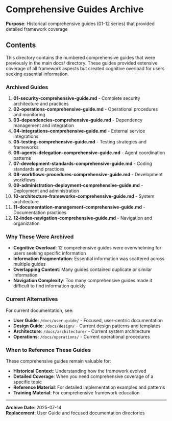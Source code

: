 # Comprehensive Guides Archive

**Purpose**: Historical comprehensive guides (01-12 series) that provided detailed framework coverage

## Contents

This directory contains the numbered comprehensive guides that were previously in the main docs/ directory. These guides provided extensive coverage of all framework aspects but created cognitive overload for users seeking essential information.

### Archived Guides

1. **01-security-comprehensive-guide.md** - Complete security architecture and practices
2. **02-operations-comprehensive-guide.md** - Operational procedures and monitoring
3. **03-dependencies-comprehensive-guide.md** - Dependency management and integration
4. **04-integrations-comprehensive-guide.md** - External service integrations
5. **05-testing-comprehensive-guide.md** - Testing strategies and frameworks
6. **06-agents-delegation-comprehensive-guide.md** - Agent coordination patterns
7. **07-development-standards-comprehensive-guide.md** - Coding standards and practices
8. **08-workflows-procedures-comprehensive-guide.md** - Development workflows
9. **09-administration-deployment-comprehensive-guide.md** - Deployment and administration
10. **10-architecture-frameworks-comprehensive-guide.md** - System architecture
11. **11-documentation-management-comprehensive-guide.md** - Documentation practices
12. **12-index-navigation-comprehensive-guide.md** - Navigation and organization

### Why These Were Archived

- **Cognitive Overload**: 12 comprehensive guides were overwhelming for users seeking specific information
- **Information Fragmentation**: Essential information was scattered across multiple guides
- **Overlapping Content**: Many guides contained duplicate or similar information
- **Navigation Complexity**: Too many comprehensive guides made it difficult to find information quickly

### Current Alternatives

For current documentation, see:

- **User Guide**: `/docs/user-guide/` - Focused, user-centric documentation
- **Design Guide**: `/docs/design/` - Current design patterns and templates
- **Architecture**: `/docs/architecture/` - Current system architecture
- **Operations**: `/docs/operations/` - Current operational procedures

### When to Reference These Guides

These comprehensive guides remain valuable for:

- **Historical Context**: Understanding how the framework evolved
- **Detailed Coverage**: When you need comprehensive coverage of a specific topic
- **Reference Material**: For detailed implementation examples and patterns
- **Training Material**: For comprehensive framework education

---

**Archive Date**: 2025-07-14  
**Replacement**: User Guide and focused documentation directories